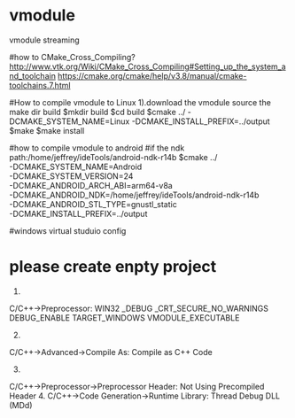 # vmodule
vmodule streaming

#how to CMake_Cross_Compiling?
http://www.vtk.org/Wiki/CMake_Cross_Compiling#Setting_up_the_system_and_toolchain
https://cmake.org/cmake/help/v3.8/manual/cmake-toolchains.7.html


#How to compile vmodule to Linux
1).download the vmodule source the make dir build
    $mkdir build
    $cd build 
    $cmake ../ -DCMAKE_SYSTEM_NAME=Linux -DCMAKE_INSTALL_PREFIX=../output
    $make
    $make install

#how to compile vmodule to android
#if the ndk path:/home/jeffrey/ideTools/android-ndk-r14b
    $cmake ../ \
     -DCMAKE_SYSTEM_NAME=Android \
     -DCMAKE_SYSTEM_VERSION=24 \
     -DCMAKE_ANDROID_ARCH_ABI=arm64-v8a \
     -DCMAKE_ANDROID_NDK=/home/jeffrey/ideTools/android-ndk-r14b \
     -DCMAKE_ANDROID_STL_TYPE=gnustl_static \
     -DCMAKE_INSTALL_PREFIX=../output

#windows virtual studuio config
# please create enpty project
1.
C/C++->Preprocessor:
WIN32
_DEBUG
_CRT_SECURE_NO_WARNINGS
DEBUG_ENABLE
TARGET_WINDOWS
VMODULE_EXECUTABLE

2.
C/C++->Advanced->Compile As:
	Compile as C++ Code
	
3.	
C/C++->Preprocessor->Preprocessor Header:
	Not Using Precompiled Header
4.
C/C++->Code Generation->Runtime Library:
	Thread Debug DLL (MDd)
